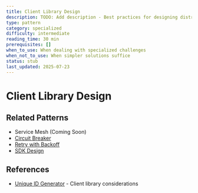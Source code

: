 ```yaml
---
title: Client Library Design
description: TODO: Add description - Best practices for designing distributed system client libraries
type: pattern
category: specialized
difficulty: intermediate
reading_time: 30 min
prerequisites: []
when_to_use: When dealing with specialized challenges
when_not_to_use: When simpler solutions suffice
status: stub
last_updated: 2025-07-23
---
```

# Client Library Design



## Related Patterns
- Service Mesh (Coming Soon)
- [Circuit Breaker](circuit-breaker.md)
- [Retry with Backoff](retry-backoff.md)
- [SDK Design](patterns/api-gateway)

## References
- [Unique ID Generator](case-studies/unique-id-generator) - Client library considerations
